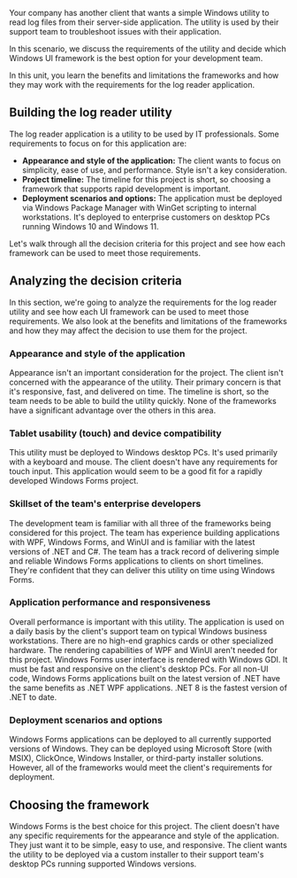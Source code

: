 Your company has another client that wants a simple Windows utility to read log files from their server-side application. The utility is used by their support team to troubleshoot issues with their application.

In this scenario, we discuss the requirements of the utility and decide which Windows UI framework is the best option for your development team.

In this unit, you learn the benefits and limitations the frameworks and how they may work with the requirements for the log reader application.

<!--![A picture visualizing a team selecting frameworks for a Windows utility app project.](../media/windows-utility-app-req.jpg)-->

## Building the log reader utility

The log reader application is a utility to be used by IT professionals. Some requirements to focus on for this application are:

- **Appearance and style of the application:** The client wants to focus on simplicity, ease of use, and performance. Style isn't a key consideration.
- **Project timeline:** The timeline for this project is short, so choosing a framework that supports rapid development is important.
- **Deployment scenarios and options:** The application must be deployed via Windows Package Manager with WinGet scripting to internal workstations. It's deployed to enterprise customers on desktop PCs running Windows 10 and Windows 11.

Let's walk through all the decision criteria for this project and see how each framework can be used to meet those requirements.

## Analyzing the decision criteria

In this section, we're going to analyze the requirements for the log reader utility and see how each UI framework can be used to meet those requirements. We also look at the benefits and limitations of the frameworks and how they may affect the decision to use them for the project.

### Appearance and style of the application

Appearance isn't an important consideration for the project. The client isn't concerned with the appearance of the utility. Their primary concern is that it's responsive, fast, and delivered on time. The timeline is short, so the team needs to be able to build the utility quickly. None of the frameworks have a significant advantage over the others in this area.

### Tablet usability (touch) and device compatibility

This utility must be deployed to Windows desktop PCs. It's used primarily with a keyboard and mouse. The client doesn't have any requirements for touch input. This application would seem to be a good fit for a rapidly developed Windows Forms project.

### Skillset of the team's enterprise developers

The development team is familiar with all three of the frameworks being considered for this project. The team has experience building applications with WPF, Windows Forms, and WinUI and is familiar with the latest versions of .NET and C#. The team has a track record of delivering simple and reliable Windows Forms applications to clients on short timelines. They're confident that they can deliver this utility on time using Windows Forms.

### Application performance and responsiveness

Overall performance is important with this utility. The application is used on a daily basis by the client's support team on typical Windows business workstations. There are no high-end graphics cards or other specialized hardware. The rendering capabilities of WPF and WinUI aren't needed for this project. Windows Forms user interface is rendered with Windows GDI. It must be fast and responsive on the client's desktop PCs. For all non-UI code, Windows Forms applications built on the latest version of .NET have the same benefits as .NET WPF applications. .NET 8 is the fastest version of .NET to date.

### Deployment scenarios and options

Windows Forms applications can be deployed to all currently supported versions of Windows. They can be deployed using Microsoft Store (with MSIX), ClickOnce, Windows Installer, or third-party installer solutions. However, all of the frameworks would meet the client's requirements for deployment.

## Choosing the framework

Windows Forms is the best choice for this project. The client doesn't have any specific requirements for the appearance and style of the application. They just want it to be simple, easy to use, and responsive. The client wants the utility to be deployed via a custom installer to their support team's desktop PCs running supported Windows versions.
